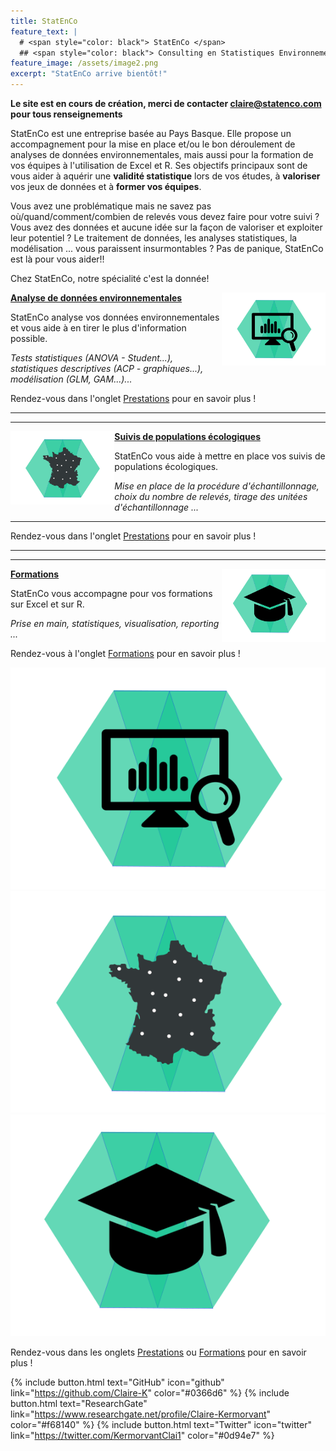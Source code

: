 ```yaml
---
title: StatEnCo
feature_text: |
  # <span style="color: black"> StatEnCo </span>
  ## <span style="color: black"> Consulting en Statistiques Environnementales </span>
feature_image: /assets/image2.png
excerpt: "StatEnCo arrive bientôt!"
---
```


**Le site est en cours de création, merci de contacter claire@statenco.com pour tous renseignements**

StatEnCo est une entreprise basée au Pays Basque. Elle propose un accompagnement pour la mise en place et/ou le bon déroulement de analyses de données environnementales, mais aussi pour la formation de vos équipes à l'utilisation de Excel et R. Ses objectifs principaux sont de vous aider à aquérir une **validité statistique** lors de vos études, à **valoriser** vos jeux de données et à **former vos équipes**.

Vous avez une problématique mais ne savez pas où/quand/comment/combien de relevés vous devez faire pour votre suivi ? Vous avez des données et aucune idée sur la façon de valoriser et exploiter leur potentiel ? Le traitement de données, les analyses statistiques, la modélisation ... vous paraissent insurmontables ? Pas de panique, StatEnCo est là pour vous aider!!

Chez StatEnCo, notre spécialité c'est la donnée! 

<a href="https://statenco.com/formations/"><img align="right" width="33%" src="assets/badge_analyses.svg">
  **Analyse de données environnementales**
</a>

StatEnCo analyse vos données environnementales et vous aide à en tirer le plus d'information possible.
<br>

*Tests statistiques (ANOVA - Student...), statistiques descriptives (ACP - graphiques...), modélisation (GLM, GAM...)...* <br>

Rendez-vous dans l'onglet [Prestations](https://statenco.com/categories/) pour en savoir plus ! <br>

<hr>
<hr>


<a href="https://statenco.com/formations/"><img align="left" width="33%" src="assets/badge_ech.svg">
  **Suivis de populations écologiques**
</a>

StatEnCo vous aide à mettre en place vos suivis de populations écologiques. <br>

*Mise en place de la procédure d'échantillonnage, choix du nombre de relevés, tirage des unitées d'échantillonnage ...* <br>
<hr>

Rendez-vous dans l'onglet [Prestations](https://statenco.com/categories/) pour en savoir plus ! <br>

<hr>
<hr>



<a href="https://statenco.com/formations/"><img align="right" width="33%" src="assets/badge_formation.svg">
  **Formations**
</a>

StatEnCo vous accompagne pour vos formations sur Excel et sur R.<br>

*Prise en main, statistiques, visualisation, reporting ...* <br>

Rendez-vous à l'onglet [Formations](https://statenco.com/formations/) pour en savoir plus !
<br>



  


<p align="center" width="100%">
  <a href="https://statenco.com/categories/"><img src="assets/badge_analyses.svg" alt="a" caption="Analyses"></a>
  <a href="https://statenco.com/categories/"><img src="assets/badge_ech.svg" alt=""></a>
  <a href="https://statenco.com/formations/"><img src="assets/badge_formation.svg" alt=""></a>
</p>
  
Rendez-vous dans les onglets [Prestations](https://statenco.com/categories/) ou [Formations](https://statenco.com/formations/) pour en savoir plus ! 



{% include button.html text="GitHub" icon="github" link="https://github.com/Claire-K" color="#0366d6" %} {% include button.html text="ResearchGate" link="https://www.researchgate.net/profile/Claire-Kermorvant" color="#f68140" %} {% include button.html text="Twitter" icon="twitter" link="https://twitter.com/KermorvantClai1" color="#0d94e7" %} 


